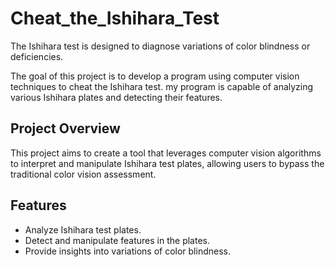 # Cheat_the_Ishihara_Test
The Ishihara test is designed to diagnose variations of color blindness or deficiencies.

The goal of this project is to develop a program using computer vision techniques to cheat the Ishihara test. my program  is capable of analyzing various Ishihara plates and detecting their features.

## Project Overview

This project aims to create a tool that leverages computer vision algorithms to interpret and manipulate Ishihara test plates, allowing users to bypass the traditional color vision assessment.

## Features

- Analyze Ishihara test plates.
- Detect and manipulate features in the plates.
- Provide insights into variations of color blindness.